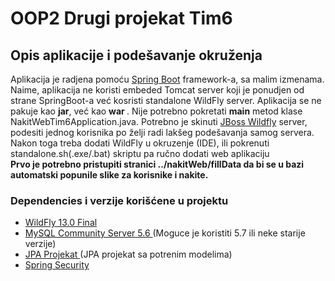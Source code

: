 # OOP2 Drugi projekat Tim6

<h2>Opis aplikacije i podešavanje okruženja</h2>
Aplikacija je radjena pomoću <a href="https://spring.io/projects/spring-boot">Spring Boot</a> framework-a, sa malim izmenama.
Naime, aplikacija ne koristi embeded Tomcat server koji je ponudjen od strane SpringBoot-a već kosristi standalone WildFly server.
Aplikacija se ne pakuje kao <strong>jar</strong>, već kao <strong> war </strong>. Nije potrebno pokretati <strong>main</strong> metod klase
NakitWebTim6Application.java. Potrebno je skinuti <a href="http://wildfly.org/downloads/">JBoss Wildfly</a> server, podesiti jednog korisnika
po želji radi lakšeg podešavanja samog servera. Nakon toga treba dodati WildFly u okruzenje (IDE), ili pokrenuti standalone.sh(.exe/.bat) skriptu
pa ručno dodati web aplikaciju
<br>
<strong>Prvo je potrebno pristupiti stranici ../nakitWeb/fillData da bi se u bazi automatski popunile slike za korisnike i nakite.</strong>

<h3> Dependencies i verzije korišćene u projektu </h3>
<ul>
  <li> <a href="http://download.jboss.org/wildfly/13.0.0.Final/wildfly-13.0.0.Final.zip"> WildFly 13.0 Final </a> </li>
  <li> <a href="https://dev.mysql.com/downloads/mysql/5.6.html"> MySQL Community Server 5.6 </a> (Moguce je koristiti 5.7 ili neke starije verzije) </li>
  <li> <a href=""> JPA Projekat </a> (JPA projekat sa potrenim modelima) </li>
  <li> <a href=""> Spring Security</a> </li>
</ul>
<br>
